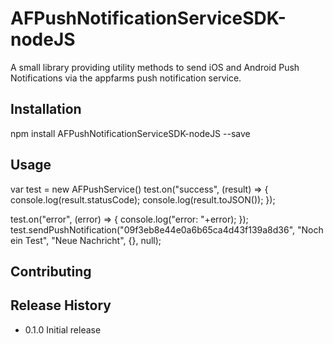 AFPushNotificationServiceSDK-nodeJS
=========

A small library providing utility methods to send iOS and Android Push Notifications via the appfarms push notification service.

## Installation

  npm install AFPushNotificationServiceSDK-nodeJS --save

## Usage

var test = new AFPushService()
test.on("success", (result) => {
    console.log(result.statusCode);
    console.log(result.toJSON());
});

test.on("error", (error) => {
    console.log("error: "+error);
});
test.sendPushNotification("09f3eb8e44e0a6b65ca4d43f139a8d36", "Noch ein Test", "Neue Nachricht", {}, null);

## Contributing


## Release History

* 0.1.0 Initial release